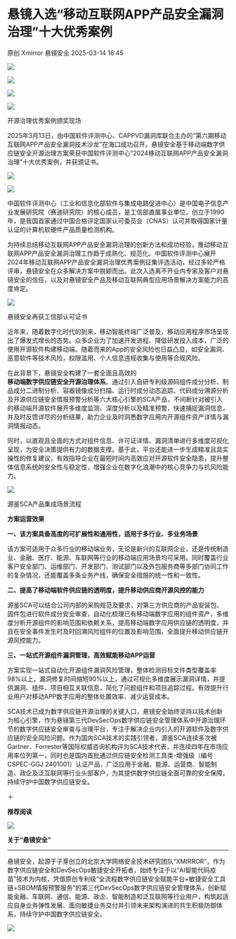 #  悬镜入选“移动互联网APP产品安全漏洞治理”十大优秀案例   
原创 Xmirror  悬镜安全   2025-03-14 16:45  
  
![](https://mmbiz.qpic.cn/mmbiz_gif/KOWJ2ib68IGj56PMu0icIF7jYduLbYTpshJC1x89TawLCeibYDfBNPKicmHF2ibBc98oiaKiax0bTs9Vk5mQT9wYuCLhw/640?wx_fmt=gif&from=appmsg "")  
  
![](https://mmecoa.qpic.cn/mmecoa_gif/KOWJ2ib68IGhja9ZcdR5pfvibhwlickgAnR3LVWicP3I6fx1C8caia6xibc8NYlSbaaIEmbGg6M2clUZVM5Yb6ZAC32w/640?wx_fmt=gif "")  
  
  
![](https://mmbiz.qpic.cn/mmbiz_gif/KOWJ2ib68IGhja9ZcdR5pfvibhwlickgAnR3LVWicP3I6fx1C8caia6xibc8NYlSbaaIEmbGg6M2clUZVM5Yb6ZAC32w/640?wx_fmt=gif&from=appmsg "")  
  
![](https://mmecoa.qpic.cn/mmecoa_jpg/KOWJ2ib68IGhja9ZcdR5pfvibhwlickgAnR4L6uMCeic7uPRiaxsUOjtaL5Sic7WqVecRWfgxQeUNOIsOZ7OhD1v34MA/640?wx_fmt=jpeg "")  
  
开源治理优秀案例颁奖现场  
  
2025年3月13日，由中国软件评测中心、CAPPVD漏洞库联合主办的“第六期移动互联网APP产品安全漏洞技术沙龙”在海口成功召开。悬镜安全基于移动端数字供应链安全开源治理方案荣获中国软件评测中心“2024移动互联网APP产品安全漏洞治理”十大优秀案例，并获颁证书。  
  
![](https://mmbiz.qpic.cn/mmbiz_gif/KOWJ2ib68IGhja9ZcdR5pfvibhwlickgAnR3LVWicP3I6fx1C8caia6xibc8NYlSbaaIEmbGg6M2clUZVM5Yb6ZAC32w/640?wx_fmt=gif&from=appmsg "")  
  
  
![](https://mmecoa.qpic.cn/mmecoa_gif/KOWJ2ib68IGhja9ZcdR5pfvibhwlickgAnR3LVWicP3I6fx1C8caia6xibc8NYlSbaaIEmbGg6M2clUZVM5Yb6ZAC32w/640?wx_fmt=gif "")  
  
中国软件评测中心（工业和信息化部软件与集成电路促进中心）是中国电子信息产业发展研究院（赛迪研究院）的核心成员，是工信部直属事业单位，创立于1990年，是我国首家通过中国合格评定国家认可委员会（CNAS）认可并取得国家计量认证的计算机软硬件产品质量检测机构。   
  
为持续总结移动互联网APP产品安全漏洞治理的创新方法和成功经验，推动移动互联网APP产品安全漏洞治理工作趋于成熟化、规范化。中国软件评测中心展开2024年移动互联网APP产品安全漏洞治理优秀案例征集评选活动，经过多轮严格评审，悬镜安全在众多解决方案中脱颖而出。此次入选离不开业内专家及客户对悬镜安全的信任，以及对悬镜安全产品及移动互联网典型应用场景解决方案能力的高度肯定。  
  
![](https://mmbiz.qpic.cn/mmbiz_jpg/KOWJ2ib68IGhja9ZcdR5pfvibhwlickgAnRXW0TSUibRhGfm2bicWouydWSkEFR7514eWIsIdKAYrS82ha1ibM6CibxaQ/640?wx_fmt=jpeg&from=appmsg "")  
  
悬镜安全再获工信部认可证书  
  
  
近年来，随着数字化时代的到来，移动智能终端广泛普及，移动应用程序市场呈现出了爆发式增长的态势。众多企业为了加速开发进程、降低研发投入成本，广泛的使用开源软件构建移动端。随着而来的App的安全风险也日益凸显，如安全漏洞、恶意软件等技术风险，权限滥用、个人信息违规收集与使用等合规风险。  
  
在此背景下，悬镜安全构建了一套全面且高效的  
**移动端数字供应链安全开源治理体系**。通过引入自研专利级源码组件成分分析、制品成分二进制分析、容器镜像成分扫描、运行时成分动态追踪、代码成分溯源分析及开源供应链安全情报预警分析等六大核心引擎的SCA产品，不间断针对被引入的移动端开源软件展开多维度监测、深度分析以及精准预警，快速捕捉漏洞信息，并及时反馈详尽的分析结果，助力企业及时洞悉数字应用内开源组件资产详情与漏洞情报动态。  
  
同时，以直观且全面的方式对组件信息、许可证详情、漏洞清单进行多维度可视化呈现，为安全决策提供有力的数据支撑。基于此，平台还能进一步生成精准且具实操性的修复建议，有效指导企业在最短时间内高效应对开源软件安全隐患，提升整体信息系统的安全性与稳定性，增强企业在数字化浪潮中的核心竞争力与抗风险能力。  
  
![](https://mmecoa.qpic.cn/mmecoa_png/KOWJ2ib68IGhja9ZcdR5pfvibhwlickgAnR1NOFxW5oYxRqFPqBw0rWtR5ibCNqsCrysR7icwhib0pIRcEn11MhQ17zA/640?wx_fmt=png "")  
  
源鉴SCA产品集成场景流程  
  
**方案运营效果**  
  
  
  
**一、该方案具备高度的可扩展性和通用性，适用于多行业、多业务场景**  
  
该方案可适用于众多行业的移动端业务，无论是新兴的互联网企业，还是传统制造业、金融、医疗、能源、车联网等行业的移动端应用场景均可采用。同时覆盖行业客户安全部门、运维部门、开发部门、测试部门以及外包服务商等多部门协同工作的复杂情况，还能覆盖多条业务产线，确保安全措施的统一性和一致性。  
  
  
**二、提高了移动端软件供应链的透明度，提升移动供应商开源风控的能力**  
  
源鉴SCA可以结合公司内部的采购规范及要求，对第三方供应商的产品安装包、固件包进行软件成分安全审查，自动化梳理已有移动端数字应用的组件资产，多维度分析开源组件的影响范围和依赖关系，提高移动端数字应用供应链的透明度，并且在安全事件发生时及时回溯风险组件的位置及影响范围，全面提升移动供应链开源风控能力。  
  
  
**三、一站式开源组件漏洞管理，高效赋能移动APP运营**  
  
方案实现一站式自动化开源组件漏洞风险管理，整体检测目标文件类型覆盖率98%以上，漏洞修复时间缩短90%以上，通过可视化多维度展示漏洞详情，并提供漏洞、组件、项目相互关联信息，简化了问题组件和项目追踪过程。有效提升行业用户对移动APP数字应用的整体处置效率、减少运营成本。  
  
SCA技术已成为数字供应链开源治理的关键入口，悬镜安全始终坚持以技术创新为核心引擎，作为悬镜第三代DevSecOps数字供应链安全管理体系中开源治理环节的数字供应链安全审查与治理平台，专注于解决企业内引入的开源软件及数字供应链的安全风险问题。作为国内SCA技术的实践引领者，源鉴SCA连续多次被Gartner、Forrester等国际权威咨询机构评为SCA技术代表，并连续四年在市场应用率位列第一，同时也是国内首批通过供应链安全检测工具类-增强级（编号CSPEC-GGJ 2401001）认证产品，广泛应用于金融、能源、运营商、智能制造、政企及泛互联网等行业头部客户，为其提供数字供应链全面可靠的安全保障，持续守护中国数字供应链安全。  
  
＋  
  
**推荐阅读**  
  
  
![](https://mmecoa.qpic.cn/mmecoa_gif/KOWJ2ib68IGhsBEibviaCZKfLSMx0w7dpRCyibo7SW6lvgf0BIibpRoV6ne7mffsZ7mJaklHwPYIsK0V1jEBoVfuksw/640?wx_fmt=gif "")  
  
  
[](https://mp.weixin.qq.com/s?__biz=MzA3NzE2ODk1Mg==&mid=2647795625&idx=1&sn=379b9f0a9e95999f7c1d0951168783ed&scene=21#wechat_redirect)  
  
[](https://mp.weixin.qq.com/s?__biz=MzA3NzE2ODk1Mg==&mid=2647795566&idx=1&sn=359d23f656b50d3a85c021b1e616165b&scene=21#wechat_redirect)  
  
[](https://mp.weixin.qq.com/s?__biz=MzA3NzE2ODk1Mg==&mid=2647794752&idx=1&sn=ae7181e64594e1bb9fc0f8df9e9b30a4&scene=21#wechat_redirect)  
  
[]()  
  
**关于“悬镜安全”**  
  
****  
  
悬镜安全，起源于子芽创立的北京大学网络安全技术研究团队“XMIRROR”，作为数字供应链安全和DevSecOps敏捷安全开拓者，始终专注于以“AI智能代码疫苗”技术为内核，凭借原创专利级“全流程数字供应链安全赋能平台+敏捷安全工具链+SBOM情报预警服务”的第三代DevSecOps数字供应链安全管理体系，创新赋能金融、车联网、通信、能源、政企、智能制造和泛互联网等行业用户，构筑起适应自身业务弹性发展、面向敏捷业务交付并引领未来架构演进的共生积极防御体系，持续守护中国数字供应链安全。  
  
![](https://mmbiz.qpic.cn/mmbiz_png/KOWJ2ib68IGhsBEibviaCZKfLSMx0w7dpRCborziaQyM7xK6iaB2hLCLD1lc6K20ahlJoKRqcMTJDRibFHP7Ohkhe2ew/640?wx_fmt=png&from=appmsg "")  
  
